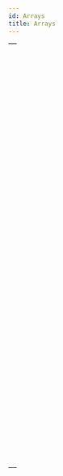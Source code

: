 ```yaml
---
id: Arrays
title: Arrays
---
```


|                                                                                                                               |
| ----------------------------------------------------------------------------------------------------------------------------- |
| [<!-- INCLUDE #_command_.APPEND TO ARRAY.Syntax -->](../../commands-legacy/append-to-array.md)<br/>                           |
| [<!-- INCLUDE #_command_.ARRAY BLOB.Syntax -->](../../commands-legacy/array-blob.md)<br/>                                     |
| [<!-- INCLUDE #_command_.ARRAY BOOLEAN.Syntax -->](../../commands-legacy/array-boolean.md)<br/>                               |
| [<!-- INCLUDE #_command_.ARRAY DATE.Syntax -->](../../commands-legacy/array-date.md)<br/>                                     |
| [<!-- INCLUDE #_command_.ARRAY INTEGER.Syntax -->](../../commands-legacy/array-integer.md)<br/>                               |
| [<!-- INCLUDE #_command_.ARRAY LONGINT.Syntax -->](../../commands-legacy/array-longint.md)<br/>                               |
| [<!-- INCLUDE #_command_.ARRAY OBJECT.Syntax -->](../../commands-legacy/array-object.md)<br/>                                 |
| [<!-- INCLUDE #_command_.ARRAY PICTURE.Syntax -->](../../commands-legacy/array-picture.md)<br/>                               |
| [<!-- INCLUDE #_command_.ARRAY POINTER.Syntax -->](../../commands-legacy/array-pointer.md)<br/>                               |
| [<!-- INCLUDE #_command_.ARRAY REAL.Syntax -->](../../commands-legacy/array-real.md)<br/>                                     |
| [<!-- INCLUDE #_command_.ARRAY TEXT.Syntax -->](../../commands-legacy/array-text.md)<br/>                                     |
| [<!-- INCLUDE #_command_.ARRAY TIME.Syntax -->](../../commands-legacy/array-time.md)<br/>                                     |
| [<!-- INCLUDE #_command_.ARRAY TO LIST.Syntax -->](../../commands-legacy/array-to-list.md)<br/>                               |
| [<!-- INCLUDE #_command_.ARRAY TO SELECTION.Syntax -->](../../commands-legacy/array-to-selection.md)<br/>                     |
| [<!-- INCLUDE #_command_.BOOLEAN ARRAY FROM SET.Syntax -->](../../commands-legacy/boolean-array-from-set.md)<br/>             |
| [<!-- INCLUDE #_command_.COPY ARRAY.Syntax -->](../../commands-legacy/copy-array.md)<br/>                                     |
| [<!-- INCLUDE #_command_.Count in array.Syntax -->](../../commands-legacy/count-in-array.md)<br/>                             |
| [<!-- INCLUDE #_command_.DELETE FROM ARRAY.Syntax -->](../../commands-legacy/delete-from-array.md)<br/>                       |
| [<!-- INCLUDE #_command_.DISTINCT ATTRIBUTE PATHS.Syntax -->](../../commands-legacy/distinct-attribute-paths.md)<br/>         |
| [<!-- INCLUDE #_command_.DISTINCT ATTRIBUTE VALUES.Syntax -->](../../commands-legacy/distinct-attribute-values.md)<br/>       |
| [<!-- INCLUDE #_command_.DISTINCT VALUES.Syntax -->](../../commands-legacy/distinct-values.md)<br/>                           |
| [<!-- INCLUDE #_command_.Find in array.Syntax -->](../../commands-legacy/find-in-array.md)<br/>                               |
| [<!-- INCLUDE #_command_.Find in sorted array.Syntax -->](../../commands-legacy/find-in-sorted-array.md)<br/>                 |
| [<!-- INCLUDE #_command_.INSERT IN ARRAY.Syntax -->](../../commands-legacy/insert-in-array.md)<br/>                           |
| [<!-- INCLUDE #_command_.LIST TO ARRAY.Syntax -->](../../commands-legacy/list-to-array.md)<br/>                               |
| [<!-- INCLUDE #_command_.LONGINT ARRAY FROM SELECTION.Syntax -->](../../commands-legacy/longint-array-from-selection.md)<br/> |
| [<!-- INCLUDE #_command_.MULTI SORT ARRAY.Syntax -->](../../commands-legacy/multi-sort-array.md)<br/>                         |
| [<!-- INCLUDE #_command_.SELECTION RANGE TO ARRAY.Syntax -->](../../commands-legacy/selection-range-to-array.md)<br/>         |
| [<!-- INCLUDE #_command_.SELECTION TO ARRAY.Syntax -->](../../commands-legacy/selection-to-array.md)<br/>                     |
| [<!-- INCLUDE #_command_.Size of array.Syntax -->](../../commands-legacy/size-of-array.md)<br/>                               |
| [<!-- INCLUDE #_command_.SORT ARRAY.Syntax -->](../../commands-legacy/sort-array.md)<br/>                                     |
| [<!-- INCLUDE #_command_.TEXT TO ARRAY.Syntax -->](../../commands-legacy/text-to-array.md)<br/>                               |
